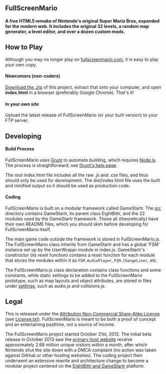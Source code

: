 ## FullScreenMario

#### A free HTML5 remake of Nintendo's original Super Mario Bros, expanded for the modern web. It includes the original 32 levels, a random map generator, a level editor, and over a dozen custom mods.


## How to Play

Although you may no longer play on [fullscreenmario.com](http://www.fullscreenmario.com), it is easy to play your own copy.

#### Newcomers (non-coders)

[Download the .zip](https://github.com/Diogenesthecynic/FullScreenMario-JSON/archive/master.zip) of this project, extract that onto your computer, and open **index.html** in a browser (preferably Google Chrome). That's it!

#### In your own site

Upload the latest release of FullScreenMario (or your built version) to your FTP server. 



## Developing

#### Build Process

FullScreenMario uses [Grunt](http://gruntjs.com/) to automate building, which requires [Node.js](http://node.js.org). The process is straightforward; see [Grunt's help page](http://gruntjs.com/getting-started).

The root index.html file includes all the raw .js and .css files, and thus should only be used for development. The dist/index.html file uses the built and minified output so it should be used as production code.

#### Coding

FullScreenMario is built on a modular framework called GameStartr. The [src](src/) directory contains GameStartr, its parent class EightBittr, and the 22 modules used by the GameStartr framework. These all (theoretically) have their own README files, which you should skim before developing for FullScreenMario itself.

The main game code outside the framework is stored in FullScreenMario.js. The FullScreenMario class inherits from GameStartr and has a global 'FSM' instance set up by the UserWrappr module in index.js. GameStartr's constructor (its reset function) contains a reset function for each module that stores the modules within it as `FSM.AudioPlayer`, `FSM.ChangeLiner`, etc. 

The FullScreenMario.js class declaration contains class functions and some constants, while static settings to be added to the FullScreenMario prototype, such as map layouts and object attributes, are stored in files under [settings](settings), such as audio.js and collisions.js.


## Legal

This is released under the [Attribution Non-Commercial Share-Alike License](http://creativecommons.org/licenses/by-nc-sa/3.0/) (see [License.txt](License.txt)). FullScreenMario is meant to be both a proof of concept and an entertaining pasttime, not a source of income. 

The FullScreenMario project started October 21st, 2012. The initial beta release in October 2013 saw the [primary host website](http://www.fullscreenmario.com) receive approximately 2.68 million unique visitors within a month, after which Nintendo shut the site down with a DMCA complaint (no action was taken against GitHub or other hosting websites). The coding project then underwent an extensive rewrite and architecture change to become a modular project centered on the [EightBittr and GameStartr](src/) platform.

